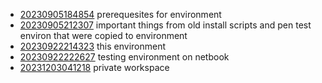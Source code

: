 - [20230905184854](/zet/20230905184854/README.md) prerequesites for environment
- [20230905212307](/zet/20230905212307/README.md) important things from old install scripts and pen test environ that were copied to environment
- [20230922214323](/zet/20230922214323/README.md) this environment
- [20230922222627](/zet/20230922222627/README.md) testing environment on netbook
- [20231203041218](/zet/20231203041218/README.md) private workspace

